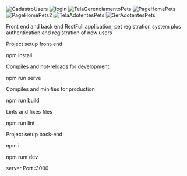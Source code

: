 ![CadastroUsers](https://user-images.githubusercontent.com/74667076/161403812-bfcd7dc9-2d26-4942-b6f5-7e81b9ee2a59.png)
![login](https://user-images.githubusercontent.com/74667076/161403813-2b37e663-2f20-42fb-bbee-d2f3145696eb.png)
![TelaGerenciamentoPets](https://user-images.githubusercontent.com/74667076/161403818-63e8334f-5a5a-4008-8995-021f020c5467.png)
![PageHomePets](https://user-images.githubusercontent.com/74667076/161403814-87863fbd-4ff2-4256-b5e4-47b80d0a8c0f.png)
![PageHomePets2](https://user-images.githubusercontent.com/74667076/161403816-51476c44-69bd-4d39-a2f4-9a579ad0caed.png)
![TelaAdotentesPets](https://user-images.githubusercontent.com/74667076/161403817-95416117-f6e4-4423-9355-6547d6fe40d6.png)
![GerAdotentesPets](https://user-images.githubusercontent.com/74667076/161404076-4d4b591a-7aa3-4b20-b8f3-1f186f4c090f.png)

Front end and back end RestFull application, pet registration system plus authentication and registration of new users

Project setup
front-end

npm install

Compiles and hot-reloads for development

npm run serve

Compiles and minifies for production

npm run build

Lints and fixes files

npm run lint

Project setup
back-end

npm i

npm rum dev

server Port :3000



